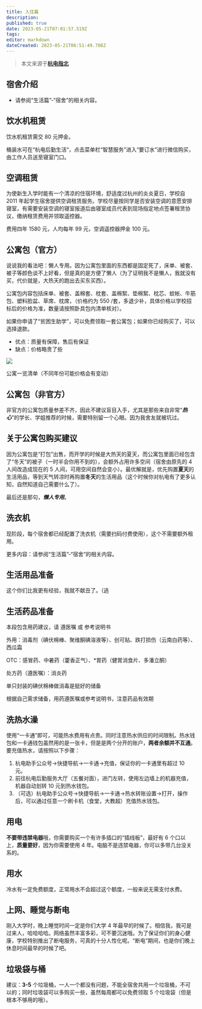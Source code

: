 ```yaml
---
title: 入住篇
description: 
published: true
date: 2023-05-21T07:01:57.519Z
tags: 
editor: markdown
dateCreated: 2023-05-21T06:51:49.708Z
---
```


> 本文来源于[**杭电指北**](https://www.yuque.com/hduer/guide)

## 宿舍介绍

-   请参阅“生活篇”-“宿舍”的相关内容。

## 饮水机租赁

饮水机租赁需交 80 元押金。

桶装水可在“杭电后勤生活“，点击菜单栏“智慧服务”进入“要订水”进行微信购买，由工作人员送至寝室门口。

## 空调租赁

为使新生入学时能有一个清凉的住宿环境，舒适度过杭州的炎炎夏日，学校自 2011 年起学生宿舍提供空调租赁服务。学校尽量按同学是否安装空调的意愿安排寝室，有需要安装空调的寝室报道后由寝室成员代表到现场指定地点签署租赁协议，缴纳租赁费用并领取遥控器。

费用四年 1580 元，人均每年 99 元，空调遥控器押金 100 元。

## 公寓包（官方）

说说我的看法吧：懒人专用。因为公寓包里面的东西都是固定死了，床单、被套、被子等颜色谈不上好看，但是真的是方便了懒人（为了证明我不是懒人，我就没有买，代价就是，大热天的跑出去买东买西）。

公寓包内容包括床单、被套、盖棉套、枕套、盖棉絮、垫棉絮、枕芯、蚊帐、牛筋包、塑料脸盆、草席、枕席，（价格约为 550 /套，多退少补，具体价格以学校招标后的价格为准，数量请按照卧具包内清单核对）。

如果你申请了“贫困生助学”，可以免费领取一套公寓包；如果你已经购买了，可以选择退款。

-   优点：质量有保障，售后有保证
-   缺点：价格略贵了些

![](https://cdn.nlark.com/yuque/0/2021/png/2596791/1629028551861-9ee714af-825d-47fc-b420-1d1b6086930b.png)

公寓一览清单（不同年份可能价格会有变动）

## 公寓包（非官方）

非官方的公寓包质量参差不齐，因此不建议盲目入手，尤其是那些来自非常“**_热心_**”的学长、学姐推荐的时候，需要特别留一个心眼。因为我舍友就被坑过。

## 关于公寓包购买建议

因为公寓包是“打包”出售，而开学的时候是大热天的夏天，而公寓包里面已经包含了“冬天”的被子（一时半会你用不到的），会额外占用许多空间（宿舍由原先的 4 人间改造成现在的 5 人间，可用空间自然会变小）。最优解就是，优先购置**夏天**的生活用品，等到天气转凉时再购置**冬天**的生活用品（这个时候你对杭电有了更多认知，自然知道自己需要什么了）。

最后还是那句，***懒人专用***。

## 洗衣机

现阶段，每个宿舍都已经配置了洗衣机（需要扫码付费使用），这个不需要额外租用。

更多内容：请参阅“生活篇”-“宿舍”的相关内容。

## 生活用品准备

这个你们比我更有经验，我就不献丑了。（逃

## 生活药品准备

本段包含用药建议，请 遵医嘱 或 参考说明书

外用：消毒剂（碘伏棉棒、聚维酮碘溶液等）、创可贴、跌打损伤（云南白药等）、西瓜霜

OTC：感冒药、中暑药（藿香正气）、\*胃药（健胃消食片、多潘立酮）

处方药（遵医嘱）：消炎药

单只封装的碘伏棉棒做消毒是挺好的储备

根据自己需求储备，用药遵医嘱或参考说明书，注意药品有效期

## 洗热水澡

使用“一卡通”即可，可能热水费用有点贵。同时注意热水供应的时间限制。热水钱包和一卡通钱包虽然用的是一张卡，但是是两个分开的账户，**两者余额并不互通**。要充值热水，请按照以下步骤：

1.  杭电助手公众号->快捷导航->一卡通->充值，保证你的一卡通里有超过 10 元。
2.  前往杭电后勤服务大厅（五餐对面），进门左转，使用左边墙上的机器充值，机器自动划转 10 元到热水钱包。
3.  （可选）杭电助手公众号->快捷导航->一卡通->热水转账设置->打开，操作后，可以通过任意一个刷卡机（食堂，大教超）充值热水钱包。

## 用电

**不要带违禁电器**哦，你需要购买一个有许多插口的“插线板”，最好有 6 个口以上，**质量要好**，因为你需要使用 4 年。电脑不是违禁电器，你可以多带几台没关系的。

## 用水

冷水有一定免费额度，正常用水不会超过这个额度，一般来说无需支付水费。

## 上网、睡觉与断电

刚入大学时，晚上睡觉时间一定是你们大学 4 年最早的时候了。相信我，我可是过来人，哈哈哈哈。网络虽然丰富多彩，可不要沉迷哦。为了保证你们的身心健康，学校特别推出了断电服务，可真的十分人性化呢。“断电”期间，也是你们晚上休息时间最早的时候了吧。

## 垃圾袋与桶

建议：**3-5** 个垃圾桶，一人一个都没有问题，不能全宿舍共用一个垃圾桶，不可以的；同时垃圾袋可以多购买一些，虽然每周都可以免费领取 5 个垃圾袋（但是根本不够用的哦）。